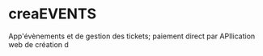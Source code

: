 # creaEVENTS
App'évènements et de gestion des tickets; paiement direct par APIlication web de création d
